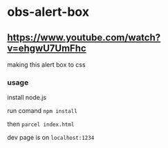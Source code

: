 # obs-alert-box

## https://www.youtube.com/watch?v=ehgwU7UmFhc
making this alert box to css


### usage
install node.js

run comand `npm install`

then `parcel index.html`

dev page is on `localhost:1234`

